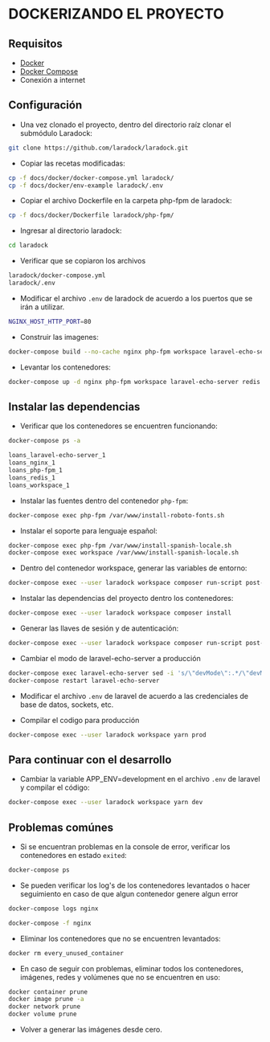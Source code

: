 # DOCKERIZANDO EL PROYECTO

## Requisitos

* [Docker](https://docs.docker.com/install/)
* [Docker Compose](https://docs.docker.com/compose/install/)
* Conexión a internet

## Configuración

* Una vez clonado el proyecto, dentro del directorio raíz clonar el submódulo Laradock:

```sh
git clone https://github.com/laradock/laradock.git
```

* Copiar las recetas modificadas:

```sh
cp -f docs/docker/docker-compose.yml laradock/
cp -f docs/docker/env-example laradock/.env
```

* Copiar el archivo Dockerfile en la carpeta php-fpm de laradock:

```sh
cp -f docs/docker/Dockerfile laradock/php-fpm/
```

* Ingresar al directorio laradock:

```sh
cd laradock
```
* Verificar que se copiaron los archivos 

```sh
laradock/docker-compose.yml
laradock/.env
```

* Modificar el archivo `.env` de laradock de acuerdo a los puertos que se irán a utilizar.

```sh
NGINX_HOST_HTTP_PORT=80
```

* Construir las imagenes:

```sh
docker-compose build --no-cache nginx php-fpm workspace laravel-echo-server redis
```
* Levantar los contenedores:

```sh
docker-compose up -d nginx php-fpm workspace laravel-echo-server redis
```

## Instalar las dependencias

* Verificar que los contenedores se encuentren funcionando:

```sh
docker-compose ps -a
```
```sh
loans_laravel-echo-server_1
loans_nginx_1
loans_php-fpm_1
loans_redis_1
loans_workspace_1
```

* Instalar las fuentes dentro del contenedor `php-fpm`:

```sh
docker-compose exec php-fpm /var/www/install-roboto-fonts.sh
```

* Instalar el soporte para lenguaje español:

```sh
docker-compose exec php-fpm /var/www/install-spanish-locale.sh
docker-compose exec workspace /var/www/install-spanish-locale.sh
```

* Dentro del contenedor workspace, generar las variables de entorno:

```sh
docker-compose exec --user laradock workspace composer run-script post-root-package-install
```
* Instalar las dependencias del proyecto dentro los contenedores:

```sh
docker-compose exec --user laradock workspace composer install
```

* Generar las llaves de sesión y de autenticación:

```sh
docker-compose exec --user laradock workspace composer run-script post-create-project-cmd
```

* Cambiar el modo de laravel-echo-server a producción

```sh
docker-compose exec laravel-echo-server sed -i 's/\"devMode\":.*/\"devMode\": false,/g' laravel-echo-server.json
docker-compose restart laravel-echo-server
```

* Modificar el archivo `.env` de laravel de acuerdo a las credenciales de base de datos, sockets, etc.

* Compilar el codigo para producción

```sh
docker-compose exec --user laradock workspace yarn prod
```

## Para continuar con el desarrollo

* Cambiar la variable APP_ENV=development en el archivo `.env` de laravel y compilar el código:

```sh
docker-compose exec --user laradock workspace yarn dev
```

## Problemas comúnes

* Si se encuentran problemas en la console de error, verificar los contenedores en estado `exited`:

```sh
docker-compose ps
```

* Se pueden verificar los log's de los contenedores levantados o hacer seguimiento en caso de que algun contenedor genere algun error

```sh
docker-compose logs nginx

docker-compose -f nginx
```

* Eliminar los contenedores que no se encuentren levantados:

```sh
docker rm every_unused_container
```

* En caso de seguir con problemas, eliminar todos los contenedores, imágenes, redes y volúmenes que no se encuentren en uso:

```sh
docker container prune
docker image prune -a
docker network prune
docker volume prune
```

* Volver a generar las imágenes desde cero.
